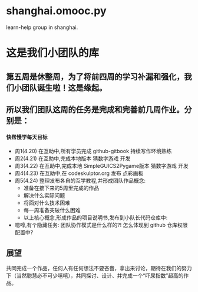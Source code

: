 # shanghai.omooc.py
learn-help group in shanghai.

# 这是我们小团队的库

## 第五周是休整周，为了将前四周的学习补漏和强化，我们小团队诞生啦！这是缘起。

## 所以我们团队这周的任务是完成和完善前几周作业。分别是：

#### 快帮慢学每天目标

* 周1(4.20) 在互助中,所有学员完成 github-gitbook 持续写作环境熟练
* 周2(4.21) 在互助中,完成本地版本 猜数字游戏 开发
* 周3(4.22) 在互助中,完成本地 SimpleGUICS2Pygame版本 猜数字游戏 开发
* 周4(4.23) 在互助中,在 codeskulptor.org 发布 点彩画板
* 周5(4.24) 整理发布各自的互学教程,并形成团队作品概念:
    * 准备在接下来的5周里完成的作品
    * 解决什么实际问题
    * 将面对什么技术困难
    * 每一周准备突破什么困难
    * 以上核心概念,形成作品的项目说明书,发布到小队长代码仓库中:
* 嗯啍,有个隐藏任务: 团队协作模式是什么样的?! 怎么体现到 github 仓库权限配置中?

## 展望
共同完成一个作品，任何人有任何想法不要吝啬，拿出来讨论，期待在我们的努力下（当然聪慧必不可少嘻嘻），共同探讨、设计、并完成一个“吓尿指数”超高的作品。
